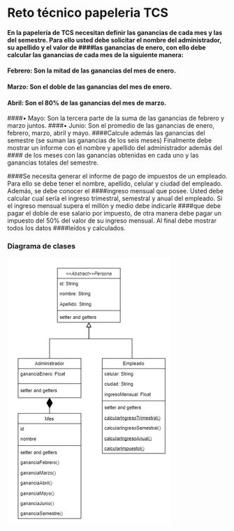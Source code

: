 # Reto técnico papeleria TCS

#### En la papelería de TCS necesitan definir las ganancias de cada mes y las del semestre. Para ello usted debe solicitar el nombre del administrador, su apellido y el valor de ####las ganancias de enero, con ello debe calcular las ganancias de cada mes de la siguiente manera: 
#### Febrero: Son la mitad de las ganancias del mes de enero.  
#### Marzo: Son el doble de las ganancias del mes de enero. 
#### Abril: Son el 80% de las ganancias del mes de marzo. 
####• Mayo: Son la tercera parte de la suma de las ganancias de febrero y marzo juntos.
####• Junio: Son el promedio de las ganancias de enero, febrero, marzo, abril y mayo.
####Calcule además las ganancias del semestre (se suman las ganancias de los seis meses) Finalmente debe mostrar un informe con el nombre y apellido del administrador además del #### de los meses con las ganancias obtenidas en cada uno y las ganancias totales del semestre.
 
 
####Se necesita generar el informe de pago de impuestos de un empleado. Para ello se debe tener el nombre, apellido, celular y ciudad del empleado. Además, se debe conocer el ####ingreso mensual que posee. Usted debe calcular cual sería el ingreso trimestral, semestral y anual del empleado. Si el ingreso mensual supera el millón y medio debe indicarle ####que debe pagar el doble de ese salario por impuesto, de otra manera debe pagar un impuesto del 50% del valor de su ingreso mensual. Al final debe mostrar todos los datos ####leídos y calculados.


### Diagrama de clases

![Image text](https://github.com/kedynm/papeleriaTCS/blob/develop/DigramaClasesPapeleriaTCS.jpg)

